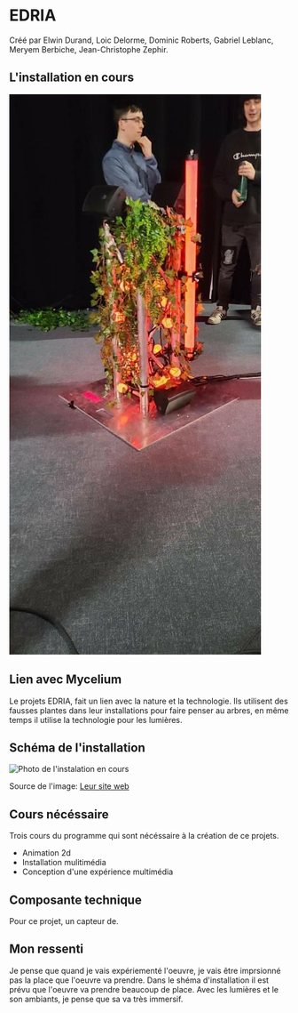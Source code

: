 # EDRIA
Créé par Elwin Durand, Loic Delorme, Dominic Roberts, Gabriel Leblanc, Meryem Berbiche, Jean-Christophe Zephir.

## L'installation en cours
![Photo de l'instalation en cours](medias/oeuvre_edria.jpg)

## Lien avec Mycelium
Le projets EDRIA, fait un lien avec la nature et la technologie. Ils utilisent des fausses plantes dans leur installations pour faire penser au arbres, en même temps il utilise la technologie pour les lumières.
## Schéma de l'installation
![Photo de l'instalation en cours](medias/cartographie)

Source de l'image: [Leur site web](https://tim-montmorency.com/2023/projets/EDRIA/docs/web/preproduction.html)

## Cours nécéssaire
Trois cours du programme qui sont nécéssaire à la création de ce projets.
* Animation 2d
* Installation mulitimédia
* Conception d'une expérience multimédia
## Composante technique
Pour ce projet, un capteur de.

## Mon ressenti 
Je pense que quand je vais expériementé l'oeuvre, je vais être imprsionné pas la place que l'oeuvre va prendre. Dans le shéma d'installation il est prévu que l'oeuvre va prendre beaucoup de place. Avec les lumières et le son ambiants, je pense que sa va très immersif.

